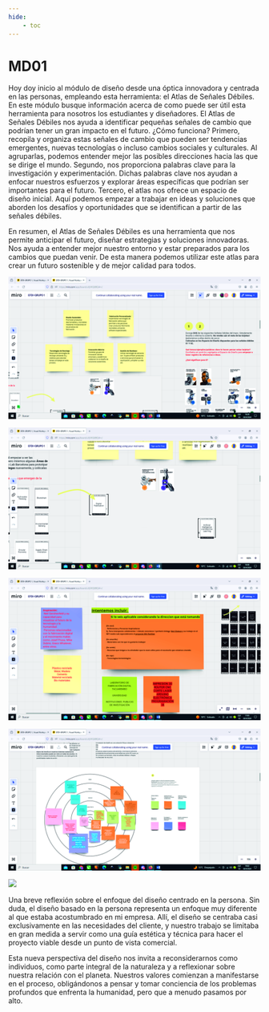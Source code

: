 ```yaml
---
hide:
    - toc
---
```


# MD01

Hoy doy inicio al módulo de diseño desde una óptica innovadora y centrada en las personas, empleando esta herramienta: el Atlas de Señales Débiles.
En este módulo busque información acerca de como puede ser útil esta herramienta para nosotros los estudiantes y diseñadores. 
El Atlas de Señales Débiles nos ayuda a identificar pequeñas señales de cambio que podrían tener un gran impacto en el futuro. ¿Cómo funciona?
Primero, recopila y organiza estas señales de cambio que pueden ser tendencias emergentes, nuevas tecnologías o incluso cambios sociales y culturales. Al agruparlas, podemos entender mejor las posibles direcciones hacia las que se dirige el mundo.
Segundo, nos proporciona palabras clave para la investigación y experimentación. Dichas palabras clave nos ayudan a enfocar nuestros esfuerzos y explorar áreas específicas que podrían ser importantes para el futuro. 
Tercero, el atlas nos ofrece un espacio de diseño inicial. Aquí podemos empezar a trabajar en ideas y soluciones que aborden los desafíos y oportunidades que se identifican a partir de las señales débiles.

En resumen, el Atlas de Señales Débiles es una herramienta que nos permite anticipar el futuro, diseñar estrategias y soluciones innovadoras. Nos ayuda a entender mejor nuestro entorno y estar preparados para los cambios que puedan venir. De esta manera podemos utilizar este atlas para crear un futuro sostenible y de mejor calidad para todos.

![](../images/dis01.jpg)


![](../images/dis02.jpg)


![](../images/dis03.jpg)

![](../images/dis04.jpg)

![](../images/dis05.jpg)



Una breve reflexión sobre el enfoque del diseño centrado en la persona. Sin duda, el diseño basado en la persona representa un enfoque muy diferente al que estaba acostumbrado en mi empresa. Allí, el diseño se centraba casi exclusivamente en las necesidades del cliente, y nuestro trabajo se limitaba en gran medida a servir como una guía estética y técnica para hacer el proyecto viable desde un punto de vista comercial.

Esta nueva perspectiva del diseño nos invita a reconsiderarnos como individuos, como parte integral de la naturaleza y a reflexionar sobre nuestra relación con el planeta. Nuestros valores comienzan a manifestarse en el proceso, obligándonos a pensar y tomar conciencia de los problemas profundos que enfrenta la humanidad, pero que a menudo pasamos por alto.

